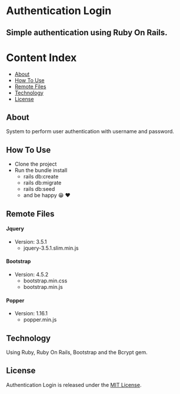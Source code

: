 # Authentication Login

## Simple authentication using Ruby On Rails.

Content Index
=================
- [About](#about)
- [How To Use](#how-to-use)
- [Remote Files](#remote-files)
- [Technology](#technology)
- [License](#license)

## <a name="about"></a>About
  System to perform user authentication with username and password.

## <a name="how-to-use"></a>How To Use
  -  Clone the project
  -  Run the bundle install
      -  rails db:create
      -  rails db:migrate
      -  rails db:seed
      -  and be happy :grin: :heart:

## <a name="remote-files"></a>Remote Files
#### Jquery
  - Version: 3.5.1
    - jquery-3.5.1.slim.min.js
#### Bootstrap
  - Version: 4.5.2
    - bootstrap.min.css
    - bootstrap.min.js
#### Popper
  - Version: 1.16.1
    - popper.min.js

## <a name="technology"></a>Technology
  Using Ruby, Ruby On Rails, Bootstrap and the Bcrypt gem.

## <a name="license"></a>License
  Authentication Login is released under the [MIT License](https://opensource.org/licenses/MIT).
